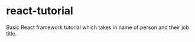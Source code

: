 # react-tutorial

Basic React framework tutorial which takes in name of person and their job title.
